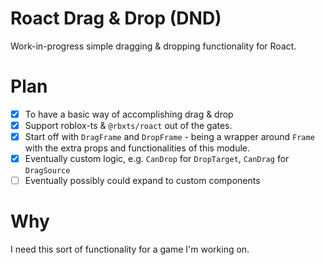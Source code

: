 Roact Drag & Drop (DND)
=======================

Work-in-progress simple dragging & dropping functionality for Roact.

Plan
===================
* [x] To have a basic way of accomplishing drag & drop
* [x] Support roblox-ts & `@rbxts/roact` out of the gates.
* [x] Start off with `DragFrame` and `DropFrame` - being a wrapper around `Frame` with the extra props and functionalities of this module.
* [x] Eventually custom logic, e.g. `CanDrop` for `DropTarget`, `CanDrag` for `DragSource`
* [ ] Eventually possibly could expand to custom components

Why
================
I need this sort of functionality for a game I'm working on.
